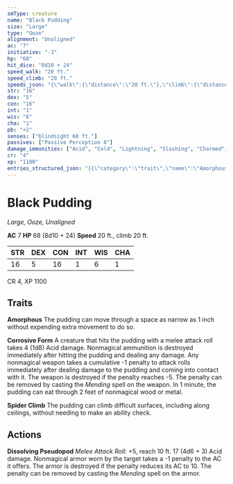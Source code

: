 ```yaml
---
smType: creature
name: "Black Pudding"
size: "Large"
type: "Ooze"
alignment: "Unaligned"
ac: "7"
initiative: "-3"
hp: "68"
hit_dice: "8d10 + 24"
speed_walk: "20 ft."
speed_climb: "20 ft."
speeds_json: "{\"walk\":{\"distance\":\"20 ft.\"},\"climb\":{\"distance\":\"20 ft.\"}}"
str: "16"
dex: "5"
con: "16"
int: "1"
wis: "6"
cha: "1"
pb: "+2"
senses: ["blindsight 60 ft."]
passives: ["Passive Perception 8"]
damage_immunities: ["Acid", "Cold", "Lightning", "Slashing", "Charmed", "Deafened", "Exhaustion", "Frightened", "Grappled", "Prone", "Restrained"]
cr: "4"
xp: "1100"
entries_structured_json: "[{\"category\":\"trait\",\"name\":\"Amorphous\",\"text\":\"The pudding can move through a space as narrow as 1 inch without expending extra movement to do so.\"},{\"category\":\"trait\",\"name\":\"Corrosive Form\",\"text\":\"A creature that hits the pudding with a melee attack roll takes 4 (1d8) Acid damage. Nonmagical ammunition is destroyed immediately after hitting the pudding and dealing any damage. Any nonmagical weapon takes a cumulative -1 penalty to attack rolls immediately after dealing damage to the pudding and coming into contact with it. The weapon is destroyed if the penalty reaches -5. The penalty can be removed by casting the *Mending* spell on the weapon. In 1 minute, the pudding can eat through 2 feet of nonmagical wood or metal.\",\"damage\":\"4 (1d8) Acid\"},{\"category\":\"trait\",\"name\":\"Spider Climb\",\"text\":\"The pudding can climb difficult surfaces, including along ceilings, without needing to make an ability check.\"},{\"category\":\"action\",\"name\":\"Dissolving Pseudopod\",\"text\":\"*Melee Attack Roll:* +5, reach 10 ft. 17 (4d6 + 3) Acid damage. Nonmagical armor worn by the target takes a -1 penalty to the AC it offers. The armor is destroyed if the penalty reduces its AC to 10. The penalty can be removed by casting the *Mending* spell on the armor.\",\"kind\":\"Melee Attack Roll\",\"to_hit\":\"+5\",\"range\":\"10 ft\",\"damage\":\"17 (4d6 + 3) Acid\"}]"
---
```


# Black Pudding
*Large, Ooze, Unaligned*

**AC** 7
**HP** 68 (8d10 + 24)
**Speed** 20 ft., climb 20 ft.

| STR | DEX | CON | INT | WIS | CHA |
| --- | --- | --- | --- | --- | --- |
| 16 | 5 | 16 | 1 | 6 | 1 |

CR 4, XP 1100

## Traits

**Amorphous**
The pudding can move through a space as narrow as 1 inch without expending extra movement to do so.

**Corrosive Form**
A creature that hits the pudding with a melee attack roll takes 4 (1d8) Acid damage. Nonmagical ammunition is destroyed immediately after hitting the pudding and dealing any damage. Any nonmagical weapon takes a cumulative -1 penalty to attack rolls immediately after dealing damage to the pudding and coming into contact with it. The weapon is destroyed if the penalty reaches -5. The penalty can be removed by casting the *Mending* spell on the weapon. In 1 minute, the pudding can eat through 2 feet of nonmagical wood or metal.

**Spider Climb**
The pudding can climb difficult surfaces, including along ceilings, without needing to make an ability check.

## Actions

**Dissolving Pseudopod**
*Melee Attack Roll:* +5, reach 10 ft. 17 (4d6 + 3) Acid damage. Nonmagical armor worn by the target takes a -1 penalty to the AC it offers. The armor is destroyed if the penalty reduces its AC to 10. The penalty can be removed by casting the *Mending* spell on the armor.
